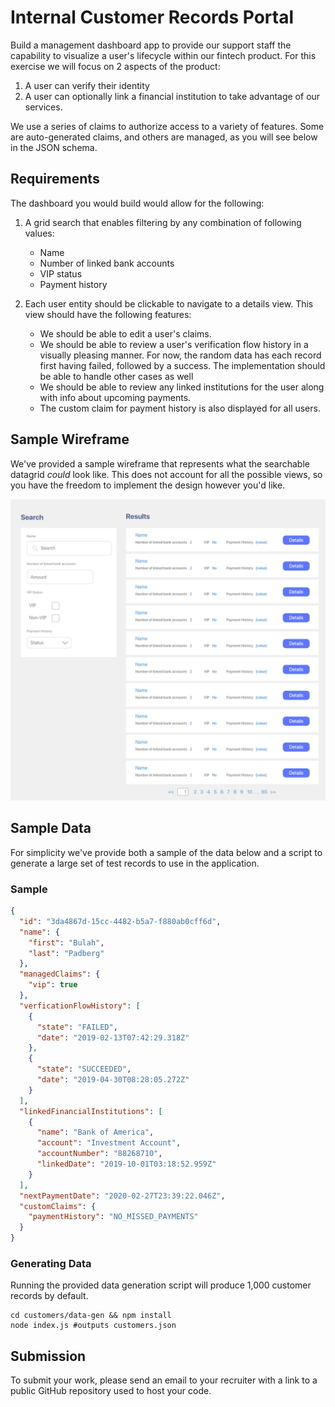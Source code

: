 # Internal Customer Records Portal

Build a management dashboard app to provide our support staff the capability to visualize
a user's lifecycle within our fintech product. For this exercise we will focus on 2 aspects of the product:

1. A user can verify their identity
2. A user can optionally link a financial institution to take advantage of our services.

We use a series of claims to authorize access to a variety of features. Some are auto-generated claims, and others are managed, as you will see below in the JSON schema.

## Requirements

The dashboard you would build would allow for the following:

1. A grid search that enables filtering by any combination of following values:

   - Name
   - Number of linked bank accounts
   - VIP status
   - Payment history

2. Each user entity should be clickable to navigate to a details view. This view should have the following features:

   - We should be able to edit a user's claims.
   - We should be able to review a user's verification flow history in a visually pleasing manner. For now, the random data has each record first having failed, followed by a success. The implementation should be able to handle other cases as well
   - We should be able to review any linked institutions for the user along with info about upcoming payments.
   - The custom claim for payment history is also displayed for all users.

## Sample Wireframe

We've provided a sample wireframe that represents what the searchable datagrid _could_ look like.  This does not account for all the possible views, so you have the freedom to implement the design however you'd like.

![portal-mock](portal-mock.png)

## Sample Data

  For simplicity we've provide both a sample of the data below and a script to generate a large set of test records to use in the application.

### Sample

```json
{
  "id": "3da4867d-15cc-4482-b5a7-f880ab0cff6d",
  "name": {
    "first": "Bulah",
    "last": "Padberg"
  },
  "managedClaims": {
    "vip": true
  },
  "verficationFlowHistory": [
    {
      "state": "FAILED",
      "date": "2019-02-13T07:42:29.318Z"
    },
    {
      "state": "SUCCEEDED",
      "date": "2019-04-30T08:28:05.272Z"
    }
  ],
  "linkedFinancialInstitutions": [
    {
      "name": "Bank of America",
      "account": "Investment Account",
      "accountNumber": "88268710",
      "linkedDate": "2019-10-01T03:18:52.959Z"
    }
  ],
  "nextPaymentDate": "2020-02-27T23:39:22.046Z",
  "customClaims": {
    "paymentHistory": "NO_MISSED_PAYMENTS"
  }
}
```

### Generating Data

Running the provided data generation script will produce 1,000 customer records by default.

```shell
cd customers/data-gen && npm install
node index.js #outputs customers.json
```

## Submission

To submit your work, please send an email to your recruiter with a link to a public GitHub repository  used to host your code.
